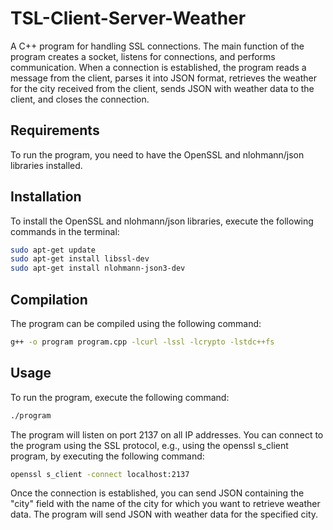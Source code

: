 # TSL-Client-Server-Weather

A C++ program for handling SSL connections. The main function of the program creates a socket, listens for connections, and performs communication. When a connection is established, the program reads a message from the client, parses it into JSON format, retrieves the weather for the city received from the client, sends JSON with weather data to the client, and closes the connection.

## Requirements
 To run the program, you need to have the OpenSSL and nlohmann/json libraries installed.

## Installation
 To install the OpenSSL and nlohmann/json libraries, execute the following commands in the terminal:

```bash
sudo apt-get update
sudo apt-get install libssl-dev
sudo apt-get install nlohmann-json3-dev
```

## Compilation
 The program can be compiled using the following command:

```bash
g++ -o program program.cpp -lcurl -lssl -lcrypto -lstdc++fs
```
## Usage

To run the program, execute the following command:

```bash
./program
```

The program will listen on port 2137 on all IP addresses. You can connect to the program using the SSL protocol, e.g., using the openssl s_client program, by executing the following command:

```bash
openssl s_client -connect localhost:2137
```
Once the connection is established, you can send JSON containing the "city" field with the name of the city for which you want to retrieve weather data. The program will send JSON with weather data for the specified city.
